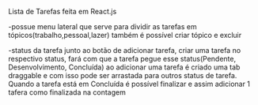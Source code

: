 Lista de Tarefas feita em React.js

-possue menu lateral que serve para dividir as tarefas em tópicos(trabalho,pessoal,lazer)
  também é possível criar tópico e excluir
  
-status da tarefa junto ao botão de adicionar tarefa, criar uma tarefa no respectivo status, fará com que a tarefa pegue esse status(Pendente, Desenvolvimento, Concluída)
  ao adicionar uma tarefa é criado uma tab draggable e com isso pode ser arrastada para outros status de tarefa.
  Quando a tarefa está em Concluída é possível finalizar e assim adicionar 1 tafera como finalizada na contagem
  
